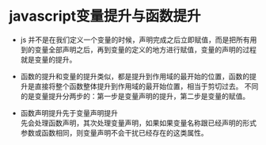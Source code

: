 # javascript变量提升与函数提升

-  js 并不是在我们定义一个变量的时候，声明完成之后立即赋值，而是把所有用到的变量全部声明之后，再到变量的定义的地方进行赋值，变量的声明的过程就是变量的提升。

- 函数的提升和变量的提升类似，都是提升到作用域的最开始的位置，函数的提升是直接将整个函数整体提升到作用域的最开始位置，相当于剪切过去。    不同的是变量提升分两步的：第一步是变量声明的提升，第二步是变量的赋值。

- 函数声明提升先于变量声明提升  
    先会处理函数声明，其次处理变量声明，如果如果变量名称跟已经声明的形式参数或函数相同，则变量声明不会干扰已经存在的这类属性。
    